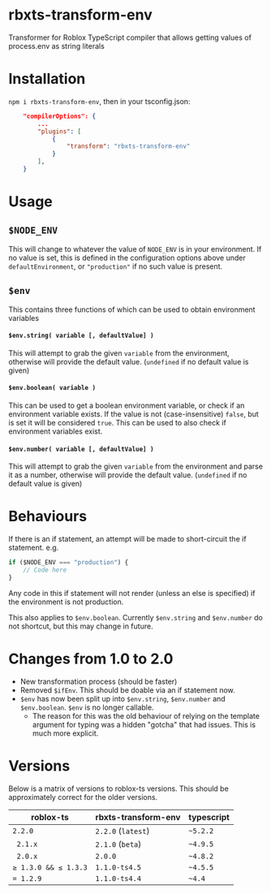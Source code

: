 # rbxts-transform-env

Transformer for Roblox TypeScript compiler that allows getting values of process.env as string literals

# Installation

`npm i rbxts-transform-env`, then in your tsconfig.json:

```json
    "compilerOptions": {
        ...
        "plugins": [
            {
                "transform": "rbxts-transform-env"
            }
        ],
    }
```

# Usage

## `$NODE_ENV`

This will change to whatever the value of `NODE_ENV` is in your environment. If no value is set, this is defined in the configuration options above under `defaultEnvironment`, or `"production"` if no such value is present.

## `$env`

This contains three functions of which can be used to obtain environment variables

#### `$env.string( variable [, defaultValue] )`

This will attempt to grab the given `variable` from the environment, otherwise will provide the default value. (`undefined` if no default value is given)

#### `$env.boolean( variable )`

This can be used to get a boolean environment variable, or check if an environment variable exists.
If the value is not (case-insensitive) `false`, but is set it will be considered `true`. This can be used to also check if environment variables exist.

#### `$env.number( variable [, defaultValue] )`

This will attempt to grab the given `variable` from the environment and parse it as a number, otherwise will provide the default value. (`undefined` if no default value is given)

# Behaviours

If there is an if statement, an attempt will be made to short-circuit the if statement. e.g.

```ts
if ($NODE_ENV === "production") {
	// Code here
}
```

Any code in this if statement will not render (unless an else is specified) if the environment is not production.

This also applies to `$env.boolean`. Currently `$env.string` and `$env.number` do not shortcut, but this may change in future.

# Changes from 1.0 to 2.0

-   New transformation process (should be faster)
-   Removed `$ifEnv`. This should be doable via an if statement now.
-   `$env` has now been split up into `$env.string`, `$env.number` and `$env.boolean`. `$env` is no longer callable.
    -   The reason for this was the old behaviour of relying on the template argument for typing was a hidden "gotcha" that had issues. This is much more explicit.

# Versions

Below is a matrix of versions to roblox-ts versions. This should be approximately correct for the older versions.

| roblox-ts            | rbxts-transform-env | typescript |
| -------------------- | ------------------- | ---------- |
| `2.2.0`              | `2.2.0` (`latest`)  | `~5.2.2`   |
| ` 2.1.x`             | `2.1.0` (`beta`)    | `~4.9.5`   |
| ` 2.0.x`             | `2.0.0`             | `~4.8.2`   |
| `≥ 1.3.0 && ≤ 1.3.3` | `1.1.0-ts4.5`       | `~4.5.5`   |
| `= 1.2.9`            | `1.1.0-ts4.4`       | `~4.4`     |
